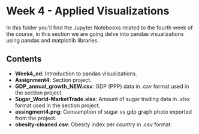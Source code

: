 # Week 4 - Applied Visualizations

In this folder you'll find the Jupyter Notebooks related to the fourth week of the course, in this section we are going delve into pandas visualizations using pandas and matplotlib libraries.

## Contents
- **Week4_ed**: Introduction to pandas visualizations.
- **Assignment4**: Section project.
- **GDP_annual_growth_NEW.csv**: GDP (PPP) data in .csv format used in the section project.
- **Sugar_World-MarketTrade.xlsx**: Amount of sugar trading data in .xlsx format used in the section project.
- **assingment4.png**: Consumption of sugar vs gdp graph photo exported from the project.
- **obesity-cleaned.csv**: Obesity index per country in .csv format.
